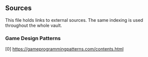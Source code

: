 ## Sources 
This file holds links to external sources. The same indexing is used throughout the whole vault.


### Game Design Patterns
[0] https://gameprogrammingpatterns.com/contents.html